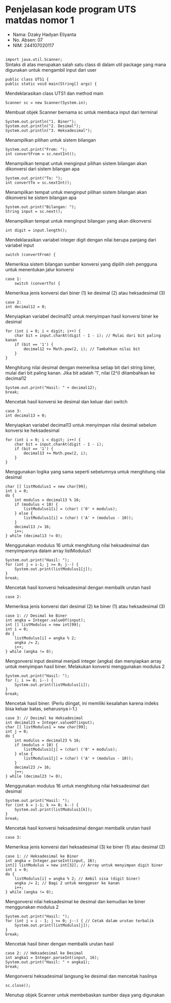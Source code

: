 # Penjelasan kode program UTS matdas nomor 1
* Nama: Dzaky Hadyan Eliyanta
* No. Absen: 07
* NIM: 244107020117
## 
```import java.util.Scanner;```  
Sintaks di atas merupakan salah satu class di dalam util package yang mana digunakan untuk mengambil input dari user  
```
public class UTS1 {
public static void main(String[] args) {
```
Mendeklarasikan class UTS1 dan method main  
```
Scanner sc = new Scanner(System.in);
```  
Membuat objek Scanner bernama sc untuk membaca input dari terminal
```
System.out.println("1. Biner");
System.out.println("2. Desimal");
System.out.println("3. Heksadesimal");
```  
Menampilkan pilihan untuk sistem bilangan
```
System.out.print("From: ");
int convertFrom = sc.nextInt();
```
Menampilkan tempat untuk menginput pilihan sistem bilangan akan dikonversi dari sistem bilangan apa  
```
System.out.print("To: ");
int convertTo = sc.nextInt();
```  
Menampilkan tempat untuk menginput pilihan sistem bilangan akan dikonversi ke sistem bilangan apa  
```
System.out.print("Bilangan: ");
String input = sc.next();
```
Menampilkan tempat untuk menginput bilangan yang akan dikonversi
```
int digit = input.length();
```  
Mendeklarasikan variabel integer digit dengan nilai berupa panjang dari variabel input  
```
switch (convertFrom) {
```
Memeriksa sistem bilangan sumber konversi yang dipilih oleh pengguna untuk menentukan jalur konversi  
```
case 1:
    switch (convertTo) {
```
Memeriksa jenis konversi dari biner (1) ke desimal (2) atau heksadesimal (3)  
```
case 2:
int decimal12 = 0;
```  
Menyiapkan variabel decimal12 untuk menyimpan hasil konversi biner ke desimal  
```
for (int i = 0; i < digit; i++) {
    char bit = input.charAt(digit - 1 - i); // Mulai dari bit paling kanan
    if (bit == '1') {
        decimal12 += Math.pow(2, i); // Tambahkan nilai bit
    }
}
```
Menghitung nilai desimal dengan memeriksa setiap bit dari string biner, mulai dari bit paling kanan. Jika bit adalah '1', nilai (2^i) ditambahkan ke decimal12
```
System.out.print("Hasil: " + decimal12);
break;
```
Mencetak hasil konversi ke desimal dan keluar dari switch  
```
case 3:
int decimal13 = 0;
```  
Menyiapkan variabel decimal13 untuk menyimpan nilai desimal sebelum konversi ke heksadesimal  
```
for (int i = 0; i < digit; i++) {
    char bit = input.charAt(digit - 1 - i);
    if (bit == '1') {
        decimal13 += Math.pow(2, i);
    }
}
```  
Menggunakan logika yang sama seperti sebelumnya untuk menghitung nilai desimal  
```
char [] listModulus1 = new char[99];
int i = 0;
do {
    int modulus = decimal13 % 16;
    if (modulus < 10) {
        listModulus1[i] = (char) ('0' + modulus);
    } else {
        listModulus1[i] = (char) ('A' + (modulus - 10));
    }
    decimal13 /= 16;
    i++;
} while (decimal13 != 0);
```  
Menggunakan modulus 16 untuk menghitung nilai heksadesimal dan menyimpannya dalam array listModulus1  
```
System.out.print("Hasil: ");
for (int j = i-1; j >= 0; j--) {
    System.out.print(listModulus1[j]);
}
break;
```  
Mencetak hasil konversi heksadesimal dengan membalik urutan hasil  
```
case 2:
```  
Memeriksa jenis konversi dari desimal (2) ke biner (1) atau heksadesimal (3)  
```
case 1: // Desimal ke Biner
int angka = Integer.valueOf(input);
int [] listModulus = new int[99];
int i = 0;
do {
    listModulus[i] = angka % 2;
    angka /= 2;
    i++;
} while (angka != 0);
```  
Mengonversi input desimal menjadi integer (angka) dan menyiapkan array untuk menyimpan hasil biner. Melakukan konversi menggunakan modulus 2  
```
System.out.print("Hasil: ");
for (; i >= 0; i--) {
    System.out.print(listModulus[i]);
}
break;
```  
Mencetak hasil biner. (Perlu diingat, ini memiliki kesalahan karena indeks bisa keluar batas, seharusnya i-1.)  
```
case 3: // Desimal ke Heksadesimal
int decimal23 = Integer.valueOf(input);
char [] listModulus1 = new char[99];
int j = 0;
do {
    int modulus = decimal23 % 16;
    if (modulus < 10) {
        listModulus1[j] = (char) ('0' + modulus);
    } else {
        listModulus1[j] = (char) ('A' + (modulus - 10));
    }
    decimal23 /= 16;
    j++;
} while (decimal23 != 0);
```  
Menggunakan modulus 16 untuk menghitung nilai heksadesimal dari desimal  
```
System.out.print("Hasil: ");
for (int k = j-1; k >= 0; k--) {
    System.out.print(listModulus1[k]);
}
break;
```  
Mencetak hasil konversi heksadesimal dengan membalik urutan hasil  
```
case 3:
```  
Memeriksa jenis konversi dari heksadesimal (3) ke biner (1) atau desimal (2)  
```
case 1: // Heksadesimal ke Biner
int angka = Integer.parseInt(input, 16);
int[] listModulus = new int[32]; // Array untuk menyimpan digit biner
int i = 0;
do {
    listModulus[i] = angka % 2; // Ambil sisa (digit biner)
    angka /= 2; // Bagi 2 untuk menggeser ke kanan
    i++;
} while (angka != 0);
```  
Mengonversi nilai heksadesimal ke desimal dan kemudian ke biner menggunakan modulus 2  
```
System.out.print("Hasil: ");
for (int j = i - 1; j >= 0; j--) { // Cetak dalam urutan terbalik
    System.out.print(listModulus[j]);
}
break;
```  
Mencetak hasil biner dengan membalik urutan hasil  
```
case 2: // Heksadesimal ke Desimal
int angka1 = Integer.parseInt(input, 16);
System.out.print("Hasil: " + angka1);
break;
```  
Mengonversi heksadesimal langsung ke desimal dan mencetak hasilnya  
```
sc.close();
```  
Menutup objek Scanner untuk membebaskan sumber daya yang digunakan